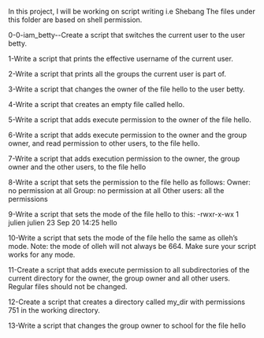 In this project, I will be working on script writing i.e Shebang
The files under this folder are based on shell permission.

0-0-iam_betty--Create a script that switches the current user to the user betty.

1-Write a script that prints the effective username of the current user.

2-Write a script that prints all the groups the current user is part of.

3-Write a script that changes the owner of the file hello to the user betty.

4-Write a script that creates an empty file called hello.

5-Write a script that adds execute permission to the owner of the file hello.

6-Write a script that adds execute permission to the owner and the group owner, and read permission to other users, to the file hello.

7-Write a script that adds execution permission to the owner, the group owner and the other users, to the file hello

8-Write a script that sets the permission to the file hello as follows: 
           Owner: no permission at all
           Group: no permission at all
           Other users: all the permissions

9-Write a script that sets the mode of the file hello to this: -rwxr-x-wx 1 julien julien 23 Sep 20 14:25 hello

10-Write a script that sets the mode of the file hello the same as olleh’s mode. Note: the mode of olleh will not always be 664. Make sure your script works for any mode.
           
11-Create a script that adds execute permission to all subdirectories of the current directory for the owner, the group owner and all other users. Regular files should not be changed.

12-Create a script that creates a directory called my_dir with permissions 751 in the working directory.

13-Write a script that changes the group owner to school for the file hello
